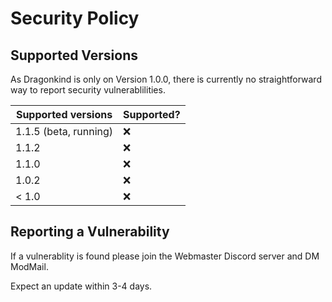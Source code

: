 # Security Policy

## Supported Versions

As Dragonkind is only on Version 1.0.0, there is currently no straightforward way to report security vulnerablilities.

| Supported versions | Supported? |
| ------------------ | ---------- |
| 1.1.5 (beta, running) | :x: |
| 1.1.2 | :x: |
| 1.1.0 | :x: |
| 1.0.2 | :x: |
| < 1.0 | :x: |

## Reporting a Vulnerability

If a vulnerablity is found please join the Webmaster Discord server and DM ModMail.

Expect an update within 3-4 days.
